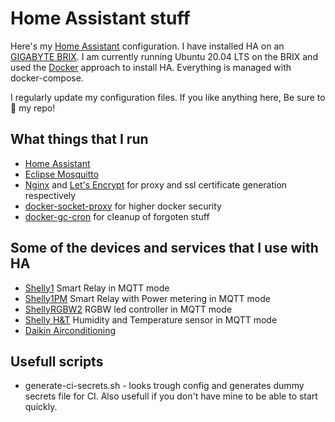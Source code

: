 # Home Assistant stuff

Here's my [Home Assistant](https://home-assistant.io/) configuration. I have installed HA on an [GIGABYTE BRIX](https://www.gigabyte.com/Mini-PcBarebone/GB-BACE-3000-rev-10#ov). I am currently running Ubuntu 20.04 LTS on the BRIX and used the [Docker](https://home-assistant.io/docs/installation/docker/) approach to install HA. Everything is managed with docker-compose.

I regularly update my configuration files. If you like anything here, Be sure to :star2: my repo!

## What things that I run
* [Home Assistant](https://home-assistant.io/)
* [Eclipse Mosquitto](https://mosquitto.org/)
* [Nginx](https://www.nginx.com) and [Let's Encrypt](https://letsencrypt.org) for proxy and ssl certificate generation respectively
* [docker-socket-proxy](https://github.com/Tecnativa/docker-socket-proxy) for higher docker security
* [docker-gc-cron](https://github.com/clockworksoul/docker-gc-cron) for cleanup of forgoten stuff

## Some of the devices and services that I use with HA
* [Shelly1](https://shelly.cloud/products/shelly-1-smart-home-automation-relay/) Smart Relay in MQTT mode
* [Shelly1PM](https://shelly.cloud/products/shelly-1pm-smart-home-automation-relay/) Smart Relay with Power metering in MQTT mode
* [ShellyRGBW2](https://shelly.cloud/products/shelly-rgbw2-smart-home-automation-led-controller/) RGBW led controller in MQTT mode
* [Shelly H&T](https://shelly.cloud/products/shelly-humidity-temperature-smart-home-automation-sensor/) Humidity and Temperature sensor in MQTT mode
* [Daikin Airconditioning](https://daikin.com)

## Usefull scripts
* generate-ci-secrets.sh - looks trough config and generates dummy secrets file for CI. Also usefull if you don't have mine to be able to start quickly.
